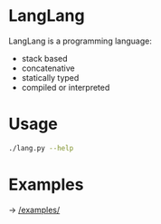 # LangLang
LangLang is a programming language:
- stack based
- concatenative
- statically typed
- compiled or interpreted

# Usage
```sh
./lang.py --help
```

# Examples
-> [/examples/](./examples/)
